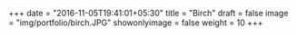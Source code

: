 +++
date = "2016-11-05T19:41:01+05:30"
title = "Birch"
draft = false
image = "img/portfolio/birch.JPG"
showonlyimage = false
weight = 10
+++